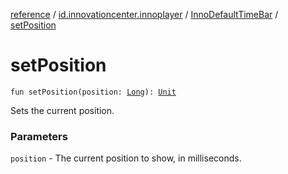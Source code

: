 [reference](../../index.md) / [id.innovationcenter.innoplayer](../index.md) / [InnoDefaultTimeBar](index.md) / [setPosition](./set-position.md)

# setPosition

`fun setPosition(position: `[`Long`](https://kotlinlang.org/api/latest/jvm/stdlib/kotlin/-long/index.html)`): `[`Unit`](https://kotlinlang.org/api/latest/jvm/stdlib/kotlin/-unit/index.html)

Sets the current position.

### Parameters

`position` - The current position to show, in milliseconds.